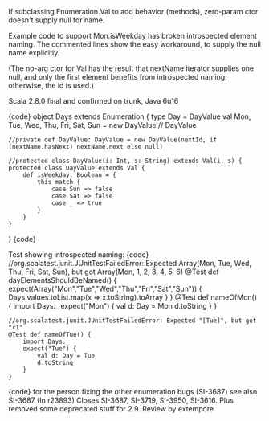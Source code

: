 If subclassing Enumeration.Val to add behavior (methods), zero-param ctor doesn't supply null for name.

Example code to support Mon.isWeekday has broken introspected element naming. The commented lines show the easy workaround, to supply the null name explicitly.

(The no-arg ctor for Val has the result that nextName iterator supplies one null, and only the first element benefits from introspected naming; otherwise, the id is used.)

Scala 2.8.0 final and confirmed on trunk, Java 6u16

{code}
object Days extends Enumeration {
	type Day = DayValue
	val Mon, Tue, Wed, Thu, Fri, Sat, Sun = new DayValue // DayValue
	
	//private def DayValue: DayValue = new DayValue(nextId, if (nextName.hasNext) nextName.next else null)

    //protected class DayValue(i: Int, s: String) extends Val(i, s) {
	protected class DayValue extends Val {
		def isWeekday: Boolean = {
			this match {
				case Sun => false
				case Sat => false
				case _ => true
			}
		}
	}
}
{code}

Test showing introspected naming:
{code}
	//org.scalatest.junit.JUnitTestFailedError: Expected Array(Mon, Tue, Wed, Thu, Fri, Sat, Sun), but got Array(Mon, 1, 2, 3, 4, 5, 6)
	@Test def dayElementsShouldBeNamed() {
		expect(Array("Mon","Tue","Wed","Thu","Fri","Sat","Sun")) {
			Days.values.toList.map(x => x.toString).toArray
		}
	}
	@Test def nameOfMon() {
		import Days._
		expect("Mon") {
			val d: Day = Mon
			d.toString
		}
	}
	
	//org.scalatest.junit.JUnitTestFailedError: Expected "[Tue]", but got "r1"
	@Test def nameOfTue() {
		import Days._
		expect("Tue") {
			val d: Day = Tue
			d.toString
		}
	}
{code}
for the person fixing the other enumeration bugs (SI-3687)
see also SI-3687
(In r23893) Closes SI-3687, SI-3719, SI-3950, SI-3616. Plus removed some deprecated stuff for 2.9. Review by extempore
